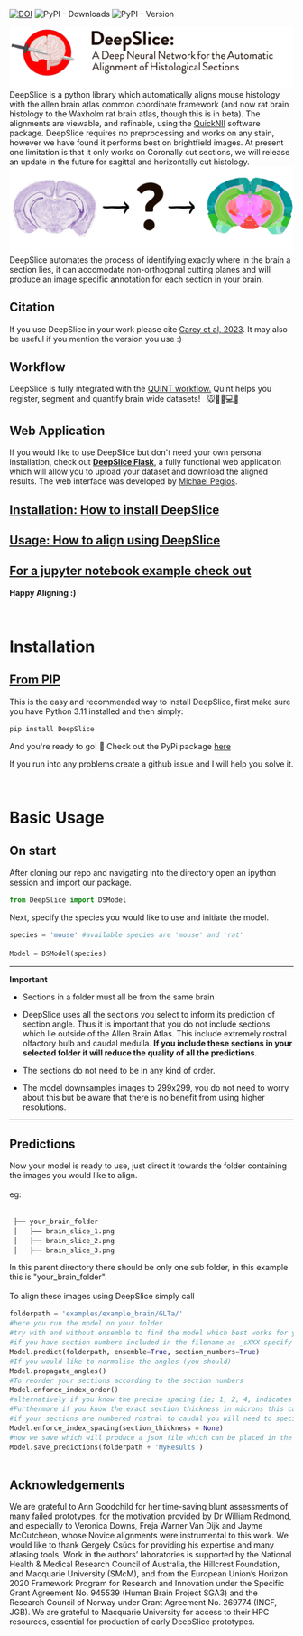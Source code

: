 

[![DOI](https://zenodo.org/badge/274122364.svg)](https://zenodo.org/badge/latestdoi/274122364)
![PyPI - Downloads](https://img.shields.io/pypi/dm/DeepSlice)
![PyPI - Version](https://img.shields.io/pypi/v/DeepSlice)


![Alt](docs/images/DeepSlice_github_banner.png "DeepSlice Banner")
DeepSlice is a python library which automatically aligns mouse histology with the allen brain atlas common coordinate framework (and now rat brain histology to the Waxholm rat brain atlas, though this is in beta).
The alignments are viewable, and refinable, using the [QuickNII](https://www.nitrc.org/projects/quicknii "QuickNII") software package.
DeepSlice requires no preprocessing and works on any stain, however we have found it performs best on brightfield images.
At present one limitation is that it only works on Coronally cut sections, we will release an update in the future for sagittal and horizontally cut histology.
![Alt](docs/images/process.PNG) 
DeepSlice automates the process of identifying exactly where in the brain a section lies, it can accomodate non-orthogonal cutting planes and will produce an image specific annotation for each section in your brain.  
## Citation
If you use DeepSlice in your work please cite [Carey et al, 2023](https://www.nature.com/articles/s41467-023-41645-4). It may also be useful if you mention the version you use :)

## Workflow 
DeepSlice is fully integrated with the <a href="https://quint-workflow.readthedocs.io/en/latest/QUINTintro.html" >QUINT workflow.</a>  Quint helps you register, segment and quantify brain wide datasets! &nbsp; 🐭🧠🔬💻🤖

## Web Application
If you would like to use DeepSlice but don't need your own personal installation, check out [**DeepSlice Flask**](https://www.DeepSlice.com.au), a fully functional web application which will allow you to upload your dataset and download the aligned results. The web interface was developed by [Michael Pegios](https://github.com/ThermoDev/).
## [Installation: How to install DeepSlice](#installation)

## [Usage: How to align using DeepSlice](#basic-usage)
## [For a jupyter notebook example check out](examples/example_notebooks/DeepSlice_example.ipynb)

**Happy Aligning :)**


<br>


<a name='Installation'></a> 
<h1> Installation </h1>
<!-- This h2 must be bold  -->

<h2 style="font-weight: bold; text-decoration: underline"> From PIP  </h2>
This is the easy and recommended way to install DeepSlice, first make sure you have Python 3.11 installed and then simply:

```bash
pip install DeepSlice
```
And you're ready to go! 🚀 Check out the PyPi package [here](https://pypi.org/project/DeepSlice/)

If you run into any problems create a github issue and I will help you solve it.

<br>

<a name='BasicUsage'></a>    
# Basic Usage                                                                                                         
## On start                                                                                                                         
After cloning our repo and navigating into the directory open an ipython session and import our package.                 
```python                                                                                                                
from DeepSlice import DSModel     
```                                                                                                                      
Next, specify the species you would like to use and initiate the model.                                                                    
```python                                                                                                                
species = 'mouse' #available species are 'mouse' and 'rat'

Model = DSModel(species)
```                                                                             

---
**Important**

* Sections in a folder must all be from the same brain

* DeepSlice uses all the sections you select to inform its prediction of section angle. Thus it is important that you do not include sections which lie outside of the Allen Brain Atlas. This include extremely rostral olfactory bulb and caudal medulla. **If you include these sections in your selected folder it will reduce the quality of all the predictions**.

* The sections do not need to be in any kind of order. 

* The model downsamples images to 299x299, you do not need to worry about this but be aware that there is no benefit from using higher resolutions.

------

## Predictions

Now your model is ready to use, just direct it towards the folder containing the images you would like to align.            
<br/> eg:                                                                                                                
```bash                                                                                                              
    
 ├── your_brain_folder
 │   ├── brain_slice_1.png 
 │   ├── brain_slice_2.png     
 │   ├── brain_slice_3.png
```                                                                                                                      
In this parent directory there should be only one sub folder, in this example this is "your_brain_folder".               
<br />To align these images using DeepSlice simply call                                                                  
```python                                                                                                                
folderpath = 'examples/example_brain/GLTa/'
#here you run the model on your folder
#try with and without ensemble to find the model which best works for you
#if you have section numbers included in the filename as _sXXX specify this :)
Model.predict(folderpath, ensemble=True, section_numbers=True)    
#If you would like to normalise the angles (you should)
Model.propagate_angles()                     
#To reorder your sections according to the section numbers 
Model.enforce_index_order()    
#alternatively if you know the precise spacing (ie; 1, 2, 4, indicates that section 3 has been left out of the series) Then you can use      
#Furthermore if you know the exact section thickness in microns this can be included instead of None
#if your sections are numbered rostral to caudal you will need to specify a negative section_thickness      
Model.enforce_index_spacing(section_thickness = None)
#now we save which will produce a json file which can be placed in the same directory as your images and then opened with QuickNII. 
Model.save_predictions(folderpath + 'MyResults')                                                                                                             



```
## Acknowledgements
We are grateful to Ann Goodchild for her time-saving blunt assessments of many failed prototypes, for the motivation provided by Dr William Redmond, and especially to Veronica Downs, Freja Warner Van Dijk and Jayme McCutcheon, whose Novice alignments were instrumental to this work. We would like to thank Gergely Csúcs for providing his expertise and many atlasing tools. Work in the authors’ laboratories is supported by the National Health & Medical Research Council of Australia, the Hillcrest Foundation, and Macquarie University (SMcM), and from the European Union’s Horizon 2020 Framework Program for Research and Innovation under the Specific Grant Agreement No. 945539 (Human Brain Project SGA3) and the Research Council of Norway under Grant Agreement No. 269774 (INCF, JGB). We are grateful to Macquarie University for access to their HPC resources, essential for production of early DeepSlice prototypes.



